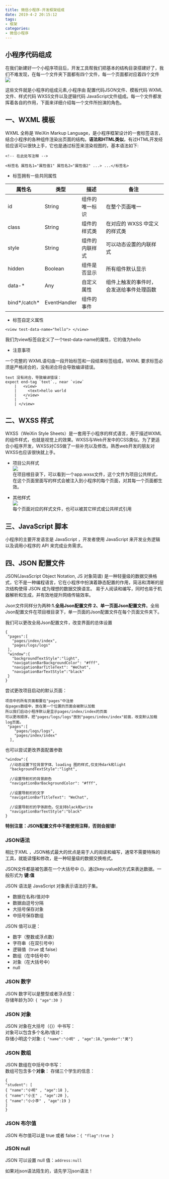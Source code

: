 ```yaml
---
title: 微信小程序-开发框架组成
date: 2019-4-2 20:15:12
tags:
- 框架
categories:
- 微信小程序
---
```

## 小程序代码组成  
在我们新建好一个小程序项目后，开发工具帮我们把基本的结构目录搭建好了，我们不难发现，在每一个文件夹下面都有四个文件，每一个页面都对应着四个文件  
![](http://wx1.sinaimg.cn/mw690/007HSgDpgy1g1oo9naxkyj308307ia9y.jpg)  

这些文件就是小程序的组成元素,小程序由 配置代码JSON文件、模板代码 WXML 文件、样式代码 WXSS文件以及逻辑代码 JavaScript文件组成。每一个文件都发挥着各自的作用，下面来详细介绍每一个文件所扮演的角色。  

## 一、WXML 模板  
WXML 全称是 WeiXin Markup Language，是小程序框架设计的一套标签语言，结合小程序的各种组件渲染出页面的结构。**语法和HTML类似**，有过HTML开发经验应该可以很快上手，它也是通过标签来渲染视图的，基本语法如下:  
```
<!-- 在此处写注释 -->

<标签名 属性名1="属性值1" 属性名2="属性值2" ...> ...</标签名>
```

- 标签拥有一些共同属性  

属性名 | 类型 | 描述 | 备注
----|------|---- |------|
id | String  | 组件的唯一标识 |在整个页面唯一
class | String  | 组件的样式类|在对应的 WXSS 中定义的样式类
style	|String|	组件的内联样式	| 可以动态设置的内联样式
hidden|	Boolean	|组件是否显示	|所有组件默认显示
data-* |Any	|自定义属性	|组件上触发的事件时，会发送给事件处理函数
bind*/catch*|EventHandler|组件的事件|

<!-- more -->
- 标签自定义属性  


```
<view test-data-name="hello"> </view>
```
我们为view标签自定义了一个test-data-name的属性，它的值为hello  

- 注意事项  

​一个完整的 WXML语句由一段开始标签和一段结束标签组成，WXML 要求标签必须是严格闭合的，没有闭合将会导致编译错误。  
```
text 没有闭合，导致编译错误：
expect end-tag `text`., near `view`
    |   <view>
    |     <text>hello world
    |   </view>
    |    ^
    | </view>
```  



## 二、WXSS 样式
WXSS（WeiXin Style Sheets）是一套用于小程序的样式语言，用于描述WXML的组件样式，也就是视觉上的效果。WXSS与Web开发中的CSS类似。为了更适合小程序开发，WXSS对CSS做了一些补充以及修改。熟悉web开发的朋友对WXSS也应该很快就上手。  
- 项目公共样式  
![](http://wx3.sinaimg.cn/mw690/007HSgDpgy1g1qlbfsuawj30d7065q2z.jpg)  
在项目根目录下，可以看到一个app.wxss文件，这个文件为项目公共样式，在这个页面里面写的样式会被注入到小程序的每个页面，对其每一个页面都生效。  

- 其他样式  
![](http://wx3.sinaimg.cn/mw690/007HSgDpgy1g1qlbj7ud8j307s09l3yi.jpg)  
每个页面对应的样式文件，也可以被其它样式或公共样式引用  

## 三、JavaScript 脚本  
小程序的主要开发语言是 JavaScript ，开发者使用 JavaScript 来开发业务逻辑以及调用小程序的 API 来完成业务需求。  

## 四、JSON 配置文件  
JSON(JavaScript Object Notation, JS 对象简谱) 是一种轻量级的数据交换格式，它不是一种编程语言，它在小程序中扮演着静态配置的作用，简洁和清晰的层次结构使得 JSON 成为理想的数据交换语言。 易于人阅读和编写，同时也易于机器解析和生成，并有效地提升网络传输效率。  

 Json文件同样分为两种:**1.全局Json配置文件 2、单一页面Json配置文件**。全局Json配置文件在项目根目录下，单一页面的Json配置文件在每个页面文件夹下。  

 我们可以更改全局Json配置文件，改变界面的总体设置  
 ```
 {
  "pages":[
    "pages/index/index",
    "pages/logs/logs"
  ],
  "window":{
    "backgroundTextStyle":"light",
    "navigationBarBackgroundColor": "#fff",
    "navigationBarTitleText": "WeChat",
    "navigationBarTextStyle":"black"
  }
}
 ```
尝试更改项目启动的默认页面：  
```
项目中的所有页面都要在"pages"中注册
在pages数组中，放在第一个位置的页面会被默认加载
所以我们启动小程序默认是显示pages/index/index的页面
可以更改顺序，把"pages/logs/logs"放到"pages/index/index"前面，改变默认加载log页面。
 "pages":[
    "pages/logs/logs",
    "pages/index/index"
  ],
```  

也可以尝试更改界面配置参数  
```
"window":{
  //动态设置下拉背景字体、loading 图的样式,仅支持dark和light
  "backgroundTextStyle":"light",

  //设置导航栏的背景颜色
  "navigationBarBackgroundColor": "#fff",

  //设置导航栏的文字
  "navigationBarTitleText": "WeChat",

  //设置导航栏的字体颜色，仅支持black和write
  "navigationBarTextStyle":"black"
}
```  

**特别注意：JSON配置文件中不能使用注释，否则会报错!**  
### JSON语法  
相比于XML ，JSON格式最大的优点是易于人的阅读和编写，通常不需要特殊的工具，就能读懂和修改，是一种轻量级的数据交换格式。

JSON文件都是被包裹在一个大括号中 {}，通过key-value的方式来表达数据。一般形式为 **键:值**  

JSON 语法是 JavaScript 对象表示语法的子集。
- 数据在名称/值对中
- 数据由逗号分隔
- 大括号保存对象
- 中括号保存数组  

JSON 值可以是：

- 数字（整数或浮点数）
- 字符串（在双引号中）
- 逻辑值（true 或 false）
- 数组（在中括号中）
- 对象（在大括号中）
- null  

### JSON 数字
JSON 数字可以是整型或者浮点型：  
存储年龄为30:
`{ "age":30 }`

### JSON 对象
JSON 对象在大括号（{}）中书写：  
对象可以包含多个名称/值对：  
存储小明这个对象:
`{ "name":"小明" , "age":18,"gender":"男"}`

### JSON 数组
JSON 数组在中括号中书写：  
数组可包含多个**对象**：
存储三个学生的信息：  
```
{
"student": [
{ "name":"小明" , "age":18 },
{ "name":"小王" , "age":20 },
{ "name":"小小李" , "age":19 }
]
}
```  

### JSON 布尔值
JSON 布尔值可以是 true 或者 false：`{ "flag":true }`  

### JSON null
JSON 可以设置 null 值：`address:null`

如果对json语法陌生的，请先学习json语法！
